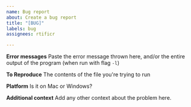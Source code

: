 ```yaml
---
name: Bug report
about: Create a bug report
title: "[BUG]"
labels: bug
assignees: rtificr

---
```


**Error messages**
Paste the error message thrown here, and/or the entire output of the program (when run with flag `-l`)

**To Reproduce**
The contents of the file you're trying to run

**Platform**
Is it on Mac or Windows?

**Additional context**
Add any other context about the problem here.
